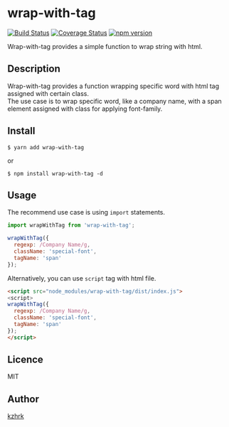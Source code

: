 # wrap-with-tag

[![Build Status](https://travis-ci.org/kzhrk/wrap-with-tag.svg?branch=master)](https://travis-ci.org/kzhrk/wrap-with-tag)
[![Coverage Status](https://coveralls.io/repos/github/kzhrk/wrap-with-tag/badge.svg?branch=master)](https://coveralls.io/github/kzhrk/wrap-with-tag?branch=master)
[![npm version](https://badge.fury.io/js/wrap-with-tag.svg)](https://badge.fury.io/js/wrap-with-tag)

Wrap-with-tag provides a simple function to wrap string with html.

## Description

Wrap-with-tag provides a function wrapping specific word with html tag assigned with certain class.  
The use case is to wrap specific word, like a company name, with a span element assigned with class for applying font-family.

## Install

```
$ yarn add wrap-with-tag
```

or

```
$ npm install wrap-with-tag -d
```

## Usage

The recommend use case is using `import` statements.  

```js
import wrapWithTag from 'wrap-with-tag';

wrapWithTag({
  regexp: /Company Name/g,
  className: 'special-font',
  tagName: 'span'
});
```

Alternatively, you can use `script` tag with html file.

```html
<script src="node_modules/wrap-with-tag/dist/index.js">
<script>
wrapWithTag({
  regexp: /Company Name/g,
  className: 'special-font',
  tagName: 'span'
});
</script>
```

## Licence

MIT

## Author

[kzhrk](https://github.com/kzhrk)
